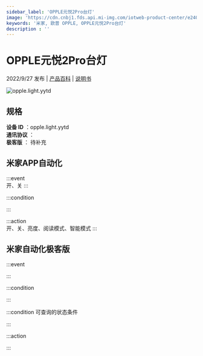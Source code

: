 ```yaml
---
sidebar_label: 'OPPLE元悦2Pro台灯'
image: 'https://cdn.cnbj1.fds.api.mi-img.com/iotweb-product-center/e240a2d39a9df7453da723ceb954b4fc_1662016604400.png?GalaxyAccessKeyId=AKVGLQWBOVIRQ3XLEW&Expires=9223372036854775807&Signature=mtUAFrF6KMLv+ItlLnfhT2Of5lc='
keywords: '米家, 欧普 OPPLE, OPPLE元悦2Pro台灯'
description : ''
---
```

# OPPLE元悦2Pro台灯

2022/9/27 发布 | [产品百科](https://home.mi.com/webapp/content/baike/product/index.html?model=opple.light.yytd/) | [说明书](https://home.mi.com/views/introduction.html?model=opple.light.yytd&region=cn)

![opple.light.yytd](https://cdn.cnbj1.fds.api.mi-img.com/iotweb-product-center/e240a2d39a9df7453da723ceb954b4fc_1662016604400.png?GalaxyAccessKeyId=AKVGLQWBOVIRQ3XLEW&Expires=9223372036854775807&Signature=mtUAFrF6KMLv+ItlLnfhT2Of5lc=)

## 规格  
> 
**设备 ID** ：opple.light.yytd  
**通讯协议** ：  
**极客版**  ： 待补充 


## 米家APP自动化  

:::event  
开、关
:::

:::condition  

:::

:::action   
开、关、亮度、阅读模式、智能模式
:::

## 米家自动化极客版  

:::event  

:::

:::condition  

:::

:::condition 可查询的状态条件  

:::

:::action  

:::

        
